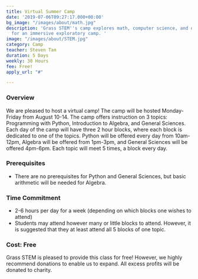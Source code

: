 ```yaml
---
title: Virtual Summer Camp
date: '2019-07-06T09:27:17.000+00:00'
bg_image: "/images/about/math.jpg"
description: 'Grass STEM''s camp explores math, computer science, and other sciences
  for an immersive exploratory camp. '
image: "/images/about/STEM.jpg"
category: Camp
teacher: Steven Tan
duration: 5 Days
weekly: 30 Hours
fee: Free!
apply_url: "#"

---
```

### Overview

We are pleased to host a virtual camp! The camp will be hosted Monday-Friday from August 10-14. The camp offers instruction on 3 topics: Programming with Python, Introduction to Algebra, and General Sciences. Each day of the camp will have three 2 hour blocks, where each block is dedicated to one of the topics. Python will be offered every day from 10am-12pm, Algebra will be offered from 1pm-3pm, and General Sciences will be offered 4pm-6pm. Each topic will meet 5 times, a block every day.

### Prerequisites

* There are no prerequisites for Python and General Sciences, but basic arithmetic will be needed for Algebra.

### Time Commitment

* 2-6 hours per day for a week (depending on which blocks one wishes to attend)
* Students may attend however many or little blocks to attend. However, it is suggested that they at least attend all 5 blocks of one topic.

### Cost: Free

Grass STEM is pleased to provide this class for free! However, we highly recommend donations to enable us to expand. All excess profits will be donated to charity.